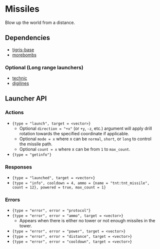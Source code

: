 # Missiles
Blow up the world from a distance.

## Dependencies
* [tigris-base](https://github.com/tigris-mt/tigris_base)
* [morebombs](https://github.com/tigris-mt/morebombs)

### Optional (Long range launchers)
* [technic](https://github.com/minetest-mods/technic)
* [digilines](https://github.com/minetest-mods/digilines)

## Launcher API

### Actions
* `{type = "launch", target = <vector>}`
  * Optional `direction = "+x"` (or `+y`, `-z`, etc.) argument will apply drill rotation towards the specified coordinate if applicable.
  * Optional `mode = x` where x can be `normal`, `short`, or `long` to control the missile path.
  * Optional `count = x` where x can be from `1` to `max_count`.
* `{type = "getinfo"}`
### Responses
* `{type = "launched", target = <vector>}`
* `{type = "info", cooldown = 4, ammo = {name = "tnt:tnt_missile", count = 12}, powered = true, max_count = 1}`
### Errors
* `{type = "error", error = "protocol"}`
* `{type = "error", error = "ammo", target = <vector>}`
  * Appears when there is either no tower or not enough missiles in the tower.
* `{type = "error", error = "power", target = <vector>}`
* `{type = "error", error = "distance", target = <vector>}`
* `{type = "error", error = "cooldown", target = <vector>}`

